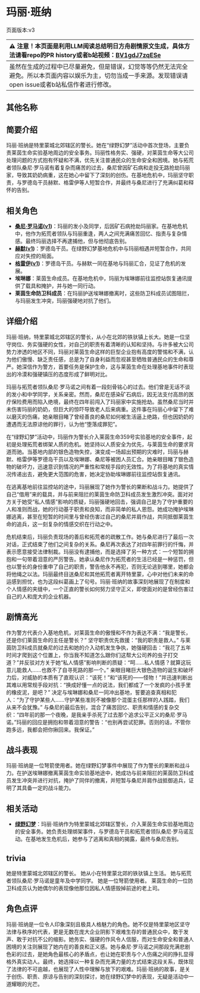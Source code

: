 # 玛丽·班纳
页面版本:v3
 

| :warning: 注意！本页面是利用LLM阅读总结明日方舟剧情原文生成，具体方法请看repo的PR history或者b站视频：[BV1gdJ7zqESe](https://www.bilibili.com/video/BV1gdJ7zqESe/)         |
|:----------------------------|
| 虽然在生成的过程中已尽量避免，但是错误，幻觉等等仍然无法完全避免。所以本页面内容以娱乐为主，切勿当成一手来源。发现错误请open issue或者b站私信作者进行修改。|



## 其他名称

## 简要介绍
玛丽·班纳是特里蒙城北郊辖区的警长。她在“绿野幻梦”活动中首次登场，主要负责莱茵生命实验基地周边的安全事务。玛丽性格务实、强硬，对莱茵生命等大公司处理问题的方式抱有怀疑和不满，优先关注普通民众的生命安全和困境。她与拓荒者领队桑尼·罗马诺有着复杂而痛苦的过去，桑尼曾因矿石病和走投无路抢劫玛丽家，导致其奶奶病重，这在她心中留下了深刻的创伤。在基地危机中，玛丽坚守职责，与罗德岛干员赫默、格雷伊等人短暂合作，并最终与桑尼进行了充满纠葛和释怀的告别。
## 相关角色
-   **[桑尼·罗马诺](extended_char_36ed71.md)([v1](../chars/extended_char_36ed71.md))**：玛丽的发小及同学，后因矿石病抢劫玛丽家。在基地危机中，他作为拓荒者领队与玛丽重逢，两人之间充满痛苦回忆、指责与复杂情感。最终玛丽选择不再逮捕他，但与他彻底告别。
-   **[赫默](char_108_silent.md)([v1](../chars/char_108_silent.md))**：罗德岛干员。在绿野幻梦基地危机中与玛丽相遇并短暂合作，共同应对失控的局面。
-   **[格雷伊](char_253_greyy.md)([v1](../chars/char_253_greyy.md))**：罗德岛干员。与赫默一同在基地与玛丽汇合，见证了危机的发展。
-   **埃琳娜**：莱茵生命成员。在基地危机中，玛丽为埃琳娜前往监控站恢复通讯提供了载具和掩护，并与她一同行动。
-   **莱茵生命防卫科成员**：在玛丽护送埃琳娜撤离时，这些防卫科成员试图阻拦，与玛丽发生冲突，玛丽强硬地对抗了他们。
## 详细介绍
玛丽·班纳，特里蒙城北郊辖区的警长，从小在北郊的铁驮镇上长大。她是一位坚守岗位、务实强硬的女性，对自己的职责有着清晰的认知和坚持。与许多被大公司势力渗透的地区不同，玛丽对莱茵生命这样的巨型企业抱有高度的警惕和不满，认为他们傲慢、缺乏责任感，总是为了自身利益而忽视甚至牺牲普通民众的生命和尊严。她深信作为警方，首要任务是保护生命，这与莱茵生命在处理基地事件时表现出的冷漠和强硬镇压的态度形成了鲜明对比。

玛丽与拓荒者领队桑尼·罗马诺之间有着一段刻骨铭心的过去。他们曾是无话不谈的发小和中学同学，关系亲密。然而，桑尼在感染矿石病后，因无法支付高昂的医疗保险费用而陷入绝境，最终在四年前闯入了玛丽家中实施抢劫。虽然桑尼当时并未伤害玛丽的奶奶，但巨大的惊吓导致老人后来病重。这件事在玛丽心中留下了难以磨灭的伤痛，她亲眼目睹了曾经善良的桑尼如何被生活逼上绝路，但也因奶奶的遭遇而无法原谅他的罪行，认为他“堕落成罪犯”。

在“绿野幻梦”活动中，玛丽作为警长介入莱茵生命359号实验基地的安全事件，起初是处理拓荒者绑架人质的危机。她坚持以人质安全为优先，与莱茵生命的要求背道而驰。当基地内部的银色造物失控，演变成一场超出预期的灾难时，玛丽与赫默、格雷伊等罗德岛干员以及埃琳娜、桑尼等被困人员汇合。她亲眼目睹了银色造物的破坏力，迅速意识到情况的严重性和常规手段的无效性。为了将基地的真实情况传递出去，避免更大范围的危害，她决定协助埃琳娜前往监控站恢复通讯。

在逃离基地前往监控站的途中，玛丽展现了她作为警长的果断和战斗力。她提供了自己“借用”来的载具，并与前来阻拦的莱茵生命防卫科成员发生激烈冲突。面对对方关于她受“私人情感”影响的质疑，玛丽强硬地回击，强调自己是为了守护重要的人和准则而战，她的行动基于职责和良知，而非简单的私人恩怨。她成功掩护埃琳娜逃离，甚至在短暂的时间里与曾经伤害过自己的桑尼并肩作战，共同抵御莱茵生命的追兵，这一刻复杂的情感交织在行动之中。

危机结束后，玛丽负责现场的善后和拓荒者的疏散工作。她与桑尼进行了最后一次对话，正式结束了他们之间复杂的关系。桑尼再次表达了对四年前罪行的忏悔，并表示愿意接受法律制裁。玛丽没有逮捕他，而是选择了另一种方式：一个短暂的拥抱和一句带着泪意的严厉警告。她承认桑尼作为拓荒者的生活已经是一种惩罚，但也以警长的身份重申了自己的职责，警告他永不再犯，否则无论逃到哪里，她都会将他绳之以法。玛丽最终目送桑尼和其他拓荒者离开特里蒙，心中对他们未来的命运感到担忧，也为这段纠葛画上了句号。玛丽·班纳的故事深刻地展现了在制度和个人情感的夹缝中，一个正直的警长如何努力坚守正义，即使面对的是曾经伤害过自己的人和庞大的企业机器。
## 剧情高光
作为警方代表介入基地危机，对莱茵生命的傲慢和不作为表达不满：“我是警长，还是你们莱茵生命的主任是警长？”
坚守职责优先救援：“我的职责是救人。”
与莱茵防卫科成员就桑尼的过去和她的介入动机发生争执，她强硬回击：“我花了五年时间才爬到这个位置上，你当我不知道怎么跟你们这帮大公司养的虫子打交道？”并反驳对方关于她“私人情感”影响判断的质疑：“呵......私人情感？就算这玩意儿能救人......也救不了自寻死路的那一个。”
亲眼目睹巨大银色造物的诞生和破坏力后，对威胁的本质有了直观认识：“该死！”和“该死的——怪物！”并迅速判断出其难以用常规手段对抗：“换成好懂一点的说法，我们都成了一个发疯的小孩手里的橡皮泥，是吧？”
决定与埃琳娜和桑尼一同冲出基地，誓要追查真相和犯人：“为了守护某些人......守护某些准则不被像那个混蛋主任那样的人践踏，我们从来不会犹豫。”
与桑尼的最后告别，混合了痛苦回忆、职责和情感的复杂交织：“四年前的那一个夜晚，是我亲手杀死了过去那个追求公平正义的桑尼·罗马诺。”玛丽的回应是拥抱和带着泪意的警告：“也别再尝试犯罪。否则的话，不管你跑多远，我都会把你揪回来。我保证。”
## 战斗表现
玛丽·班纳是一位弩箭使用者。她在绿野幻梦事件中展现了作为警长的果断和战斗力。在护送埃琳娜撤离莱茵生命实验基地途中，她成功与前来阻拦的莱茵防卫科成员发生冲突并进行对抗，掩护了同伴的撤离，并短暂与桑尼并肩作战抵御追兵，证明了其具备一定的战斗能力。
## 相关活动
-   **[绿野幻梦](../stories/act19side.md)**：玛丽·班纳作为特里蒙城北郊辖区警长，介入莱茵生命实验基地周边的安全事务。她负责处理绑架事件，与罗德岛干员和拓荒者领队桑尼·罗马诺互动。在基地发生危机后，她参与了逃离和真相的揭露，最终与桑尼告别。
## trivia
她是特里蒙城北郊辖区的警长。
她从小在特里蒙北郊的铁驮镇上生活。
她与拓荒者领队桑尼·罗马诺是童年及中学同学。
她是一位弩箭使用者。
莱茵生命的一位防卫科成员认为她偶尔的表现像他那位因私人情感毁掉前途的老上司。
## 角色点评
玛丽·班纳是一位令人印象深刻且极具人格魅力的角色。她不仅是特里蒙地区坚守法律与秩序的代表，更是无数在庞大企业阴影下艰难生存的普通民众中，敢于发声、敢于对抗不公的缩影。她务实、强硬的作风令人信服，而对生命安全和普通人困境的关注则展现了她内在的善良和正义感。她与桑尼·罗马诺之间那段充满悲剧色彩的过去，是她角色最核心的矛盾点，也让她在职责与个人伤痛之间的挣扎显得格外真实动人。最终，她选择以一种复杂而充满力量的方式结束这段关系，既体现了法律的不可逾越，也展现了人性中理解与放下的艰难。玛丽·班纳的故事，是关于创伤、职责、原谅与告别的深刻探讨，她在绿野幻梦中的表现，无疑是活动中一道耀眼的光芒。